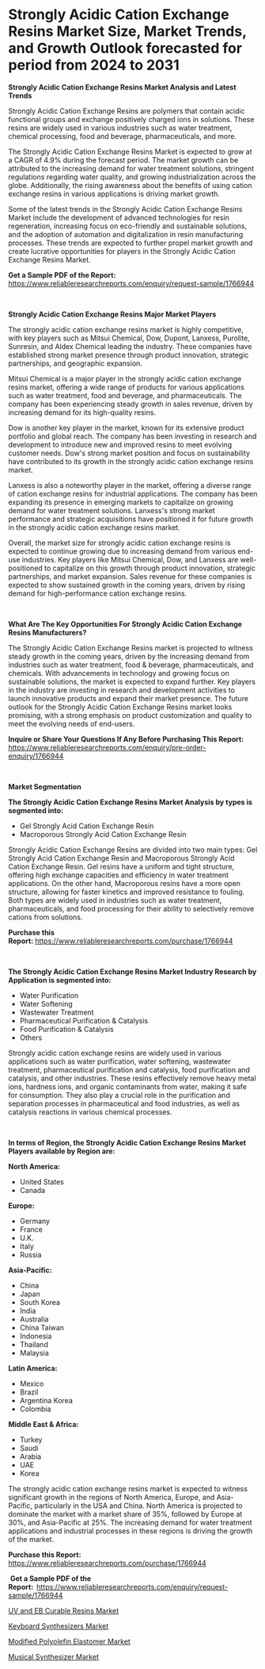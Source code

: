 <p><h1>Strongly Acidic Cation Exchange Resins Market Size, Market Trends, and Growth Outlook forecasted for period from 2024 to 2031</h1></p><p><strong>Strongly Acidic Cation Exchange Resins Market Analysis and Latest Trends</strong></p>
<p><p>Strongly Acidic Cation Exchange Resins are polymers that contain acidic functional groups and exchange positively charged ions in solutions. These resins are widely used in various industries such as water treatment, chemical processing, food and beverage, pharmaceuticals, and more.</p><p>The Strongly Acidic Cation Exchange Resins Market is expected to grow at a CAGR of 4.9% during the forecast period. The market growth can be attributed to the increasing demand for water treatment solutions, stringent regulations regarding water quality, and growing industrialization across the globe. Additionally, the rising awareness about the benefits of using cation exchange resins in various applications is driving market growth.</p><p>Some of the latest trends in the Strongly Acidic Cation Exchange Resins Market include the development of advanced technologies for resin regeneration, increasing focus on eco-friendly and sustainable solutions, and the adoption of automation and digitalization in resin manufacturing processes. These trends are expected to further propel market growth and create lucrative opportunities for players in the Strongly Acidic Cation Exchange Resins Market.</p></p>
<p><strong>Get a Sample PDF of the Report:&nbsp;</strong> <a href="https://www.reliableresearchreports.com/enquiry/request-sample/1766944">https://www.reliableresearchreports.com/enquiry/request-sample/1766944</a></p>
<p>&nbsp;</p>
<p><strong>Strongly Acidic Cation Exchange Resins Major Market Players</strong></p>
<p><p>The strongly acidic cation exchange resins market is highly competitive, with key players such as Mitsui Chemical, Dow, Dupont, Lanxess, Purolite, Sunresin, and Aldex Chemical leading the industry. These companies have established strong market presence through product innovation, strategic partnerships, and geographic expansion.</p><p>Mitsui Chemical is a major player in the strongly acidic cation exchange resins market, offering a wide range of products for various applications such as water treatment, food and beverage, and pharmaceuticals. The company has been experiencing steady growth in sales revenue, driven by increasing demand for its high-quality resins.</p><p>Dow is another key player in the market, known for its extensive product portfolio and global reach. The company has been investing in research and development to introduce new and improved resins to meet evolving customer needs. Dow's strong market position and focus on sustainability have contributed to its growth in the strongly acidic cation exchange resins market.</p><p>Lanxess is also a noteworthy player in the market, offering a diverse range of cation exchange resins for industrial applications. The company has been expanding its presence in emerging markets to capitalize on growing demand for water treatment solutions. Lanxess's strong market performance and strategic acquisitions have positioned it for future growth in the strongly acidic cation exchange resins market.</p><p>Overall, the market size for strongly acidic cation exchange resins is expected to continue growing due to increasing demand from various end-use industries. Key players like Mitsui Chemical, Dow, and Lanxess are well-positioned to capitalize on this growth through product innovation, strategic partnerships, and market expansion. Sales revenue for these companies is expected to show sustained growth in the coming years, driven by rising demand for high-performance cation exchange resins.</p></p>
<p>&nbsp;</p>
<p><strong>What Are The Key Opportunities For Strongly Acidic Cation Exchange Resins Manufacturers?</strong></p>
<p><p>The Strongly Acidic Cation Exchange Resins market is projected to witness steady growth in the coming years, driven by the increasing demand from industries such as water treatment, food & beverage, pharmaceuticals, and chemicals. With advancements in technology and growing focus on sustainable solutions, the market is expected to expand further. Key players in the industry are investing in research and development activities to launch innovative products and expand their market presence. The future outlook for the Strongly Acidic Cation Exchange Resins market looks promising, with a strong emphasis on product customization and quality to meet the evolving needs of end-users.</p></p>
<p><strong>Inquire or Share Your Questions If Any Before Purchasing This Report:</strong> <a href="https://www.reliableresearchreports.com/enquiry/pre-order-enquiry/1766944">https://www.reliableresearchreports.com/enquiry/pre-order-enquiry/1766944</a></p>
<p>&nbsp;</p>
<p><strong>Market Segmentation</strong></p>
<p><strong>The Strongly Acidic Cation Exchange Resins Market Analysis by types is segmented into:</strong></p>
<p><ul><li>Gel Strongly Acid Cation Exchange Resin</li><li>Macroporous Strongly Acid Cation Exchange Resin</li></ul></p>
<p><p>Strongly Acidic Cation Exchange Resins are divided into two main types: Gel Strongly Acid Cation Exchange Resin and Macroporous Strongly Acid Cation Exchange Resin. Gel resins have a uniform and tight structure, offering high exchange capacities and efficiency in water treatment applications. On the other hand, Macroporous resins have a more open structure, allowing for faster kinetics and improved resistance to fouling. Both types are widely used in industries such as water treatment, pharmaceuticals, and food processing for their ability to selectively remove cations from solutions.</p></p>
<p><strong>Purchase this Report:&nbsp;</strong><a href="https://www.reliableresearchreports.com/purchase/1766944">https://www.reliableresearchreports.com/purchase/1766944</a></p>
<p>&nbsp;</p>
<p><strong>The Strongly Acidic Cation Exchange Resins Market Industry Research by Application is segmented into:</strong></p>
<p><ul><li>Water Purification</li><li>Water Softening</li><li>Wastewater Treatment</li><li>Pharmaceutical Purification & Catalysis</li><li>Food Purification & Catalysis</li><li>Others</li></ul></p>
<p><p>Strongly acidic cation exchange resins are widely used in various applications such as water purification, water softening, wastewater treatment, pharmaceutical purification and catalysis, food purification and catalysis, and other industries. These resins effectively remove heavy metal ions, hardness ions, and organic contaminants from water, making it safe for consumption. They also play a crucial role in the purification and separation processes in pharmaceutical and food industries, as well as catalysis reactions in various chemical processes.</p></p>
<p>&nbsp;</p>
<p><strong>In terms of Region, the Strongly Acidic Cation Exchange Resins Market Players available by Region are:</strong></p>
<p>
    <p> <strong> North America: </strong>
        <ul>
            <li>United States</li>
            <li>Canada</li>
        </ul>
        </p> 
    <p> <strong> Europe: </strong>
        <ul>
            <li>Germany</li>
            <li>France</li>
            <li>U.K.</li>
            <li>Italy</li>
            <li>Russia</li>
        </ul>
        </p> 
    <p> <strong> Asia-Pacific: </strong>
        <ul>
            <li>China</li>
            <li>Japan</li>
            <li>South Korea</li>
            <li>India</li>
            <li>Australia</li>
            <li>China Taiwan</li>
            <li>Indonesia</li>
            <li>Thailand</li>
            <li>Malaysia</li>
        </ul>
        </p> 
    <p> <strong> Latin America: </strong>
        <ul>
            <li>Mexico</li>
            <li>Brazil</li>
            <li>Argentina Korea</li>
            <li>Colombia</li>
        </ul>
        </p> 
    <p> <strong> Middle East & Africa: </strong>
        <ul>
            <li>Turkey</li>
            <li>Saudi</li>
            <li>Arabia</li>
            <li>UAE</li>
            <li>Korea</li>
        </ul>
    </p>
    </p>
<p><p>The strongly acidic cation exchange resins market is expected to witness significant growth in the regions of North America, Europe, and Asia-Pacific, particularly in the USA and China. North America is projected to dominate the market with a market share of 35%, followed by Europe at 30%, and Asia-Pacific at 25%. The increasing demand for water treatment applications and industrial processes in these regions is driving the growth of the market.</p></p>
<p><strong>Purchase this Report: </strong><a href="https://www.reliableresearchreports.com/purchase/1766944">https://www.reliableresearchreports.com/purchase/1766944</a></p>
<p>&nbsp;<strong>Get a Sample PDF of the Report:&nbsp;&nbsp;</strong><a href="https://www.reliableresearchreports.com/enquiry/request-sample/1766944">https://www.reliableresearchreports.com/enquiry/request-sample/1766944</a></p>
<p><strong></strong></p>
<p><p><a href="https://github.com/shotows/Market-Research-Report-List-1/blob/main/uv-and-eb-curable-resins-market.md">UV and EB Curable Resins Market</a></p><p><a href="https://issuu.com/reportprime-2/docs/keyboard-synthesizers-market-size-2030.pptx">Keyboard Synthesizers Market</a></p><p><a href="https://github.com/beatblasta/Market-Research-Report-List-2/blob/main/modified-polyolefin-elastomer-market.md">Modified Polyolefin Elastomer Market</a></p><p><a href="https://issuu.com/reportprime-2/docs/musical-synthesizer-market-size-2030.pptx">Musical Synthesizer Market</a></p></p>